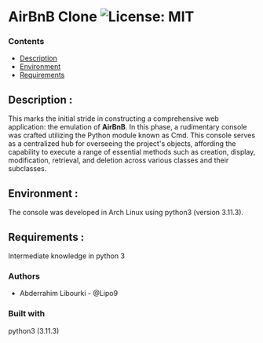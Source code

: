 # AirBnB Clone ![License: MIT](https://img.shields.io/badge/License-MIT-yellow.svg)


### Contents

- [Description](#Description)
- [Environment](#Environment)
- [Requirements](#Requirements)

## Description :
This marks the initial stride in constructing a comprehensive web application: the emulation of **AirBnB**. In this phase, a rudimentary console was crafted utilizing the Python module known as Cmd. This console serves as a centralized hub for overseeing the project's objects, affording the capability to execute a range of essential methods such as creation, display, modification, retrieval, and deletion across various classes and their subclasses.

## Environment :
The console was developed in Arch Linux using python3 (version 3.11.3).

## Requirements :
Intermediate knowledge in python 3

### Authors
* Abderrahim Libourki - @Lipo9

### Built with
python3 (3.11.3)
